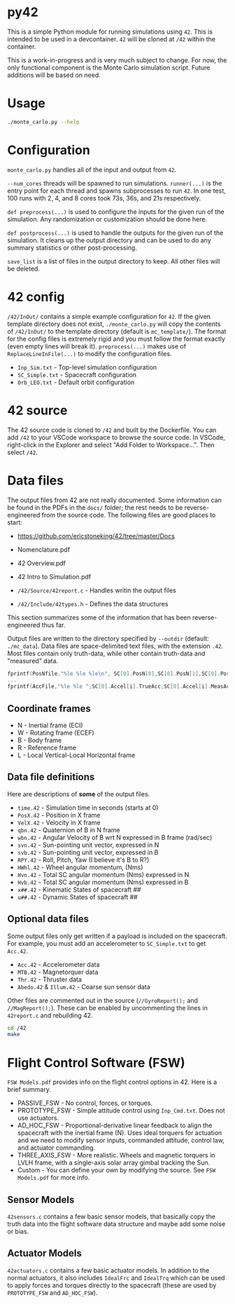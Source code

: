 
# py42

This is a simple Python module for running simulations using `42`. This is intended to be used in a devcontainer. `42` will be cloned at `/42` within the container. 

This is a work-in-progress and is very much subject to change. For now, the only functional component is the Monte Carlo simulation script. Future additions will be based on need.



# Usage

```bash
./monte_carlo.py --help
```



# Configuration

`monte_carlo.py` handles all of the input and output from `42`. 

`--num_cores` threads will be spawned to run simulations. `runner(...)` is the entry point for each thread and spawns subprocesses to run `42`. In one test, 100 runs with 2, 4, and 8 cores took 73s, 36s, and 21s respectively.

`def preprocess(...)` is used to configure the inputs for the given run of the simulation. Any randomization or customization should be done here.

`def postprocess(...)` is used to handle the outputs for the given run of the simulation. It cleans up the output directory and can be used to do any summary statistics or other post-processing.

`save_list` is a list of files in the output directory to keep. All other files will be deleted.



# 42 config

`/42/InOut/` contains a simple example configuration for `42`. If the given template directory does not exist, `./monte_carlo.py` will copy the contents of `/42/InOut/` to the template directory (default is `mc_template/`). The format for the config files is extremely rigid and you must follow the format exactly (even empty lines will break it). `preprocess(...)` makes use of `ReplaceLineInFile(...)` to modify the configuration files.

- `Inp_Sim.txt`   - Top-level simulation configuration
- `SC_Simple.txt` - Spacecraft configuration
- `Orb_LEO.txt`   - Default orbit configuration



# 42 source

The 42 source code is cloned to `/42` and built by the Dockerfile. You can add `/42` to your VSCode workspace to browse the source code. In VSCode, right-click in the Explorer and select "Add Folder to Workspace...". Then select `/42`. 



# Data files

The output files from 42 are not really documented. Some information can be found in the PDFs in the `docs/` folder; the rest needs to be reverse-engineered from the source code. 
The following files are good places to start:

- https://github.com/ericstoneking/42/tree/master/Docs

- Nomenclature.pdf
- 42 Overview.pdf
- 42 Intro to Simulation.pdf
- `/42/Source/42report.c` - Handles writin the output files
- `/42/Include/42types.h` - Defines the data structures

This section summarizes some of the information that has been reverse-engineered thus far.

Output files are written to the directory specified by `--outdir` (default: `./mc_data`). Data files are space-delimited text files, with the extension `.42`. Most files contain only truth-data, while other contain truth-data and "measured" data. 

```c
fprintf(PosNfile,"%le %le %le\n", SC[0].PosN[0],SC[0].PosN[1],SC[0].PosN[2]);
...
fprintf(AccFile,"%le %le ",SC[0].Accel[i].TrueAcc,SC[0].Accel[i].MeasAcc);
```

## Coordinate frames

- N - Inertial frame (ECI)
- W - Rotating frame (ECEF)
- B - Body frame
- R - Reference frame
- L - Local Vertical-Local Horizontal frame


## Data file definitions

Here are descriptions of **some** of the output files.

- `time.42` - Simulation time in seconds (starts at 0)
- `PosX.42` - Position in X frame
- `VelX.42` - Velocity in X frame
- `qbn.42`  - Quaternion of B in N frame
- `wbn.42`  - Angular Velocity of B wrt N expressed in B frame (rad/sec)
- `svn.42`  - Sun-pointing unit vector, expressed in N 
- `svb.42`  - Sun-pointing unit vector, expressed in B 
- `RPY.42`  - Roll, Pitch, Yaw (I believe it's B to R?)
- `HWhl.42` - Wheel angular momentum, (Nms)
- `Hvn.42`  - Total SC angular momentum (Nms) expressed in N
- `Hvb.42`  - Total SC angular momentum (Nms) expressed in B
- `x##.42`  - Kinematic States of spacecraft ##
- `u##.42`  - Dynamic States of spacecraft ##

## Optional data files

Some output files only get written if a payload is included on the spacecraft. For example, you must add an accelerometer to `SC_Simple.txt` to get `Acc.42`.

- `Acc.42` - Accelerometer data
- `MTB.42` - Magnetorquer data
- `Thr.42` - Thruster data
- `Abedo.42` & `Illum.42` - Coarse sun sensor data

Other files are commented out in the source (`//GyroReport();` and `//MagReport();`). These can be enabled by uncommenting the lines in `42report.c` and rebuilding 42.

```bash
cd /42
make
```

# Flight Control Software (FSW)

`FSW Models.pdf` provides info on the flight control options in 42. Here is a brief summary.

- PASSIVE_FSW - No control, forces, or torques. 
- PROTOTYPE_FSW - Simple attitude control using `Inp_Cmd.txt`. Does not use actuators.
- AD_HOC_FSW - Proportional-derivative linear feedback to align the spacecraft with the inertial frame (N). Uses ideal torquers for actuation and we need to modify sensor inputs, commanded attitude, control law, and actuator commanding.
- THREE_AXIS_FSW - More realistic. Wheels and magnetic torquers in LVLH frame, with a single-axis solar array gimbal tracking the Sun. 
- Custom - You can define your own by modifying the source. See `FSW Models.pdf` for more info.

## Sensor Models

`42sensors.c` contains a few basic sensor models, that basically copy the truth data into the flight software data structure and maybe add some noise or bias.

## Actuator Models

`42actuators.c` contains a few basic actuator models. In addition to the normal actuators, it also includes `IdealFrc` and `IdealTrq` which can be used to apply forces and torques directly to the spacecraft (these are used by `PROTOTYPE_FSW` and `AD_HOC_FSW`).